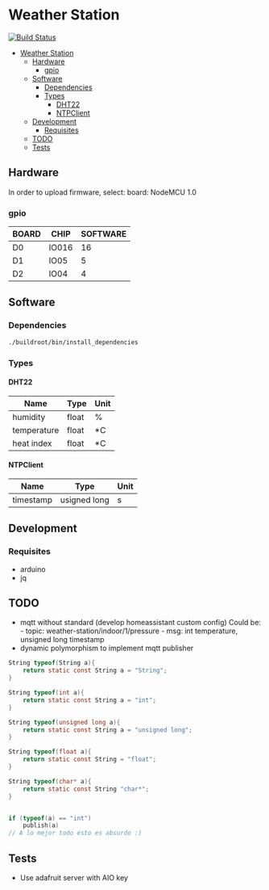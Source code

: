# Weather Station
[![Build Status](https://travis-ci.org/pando85/weatherstation.svg?branch=master)](https://travis-ci.org/pando85/weatherstation)
- [Weather Station](#weather-station)
    - [Hardware](#hardware)
        - [gpio](#gpio)
    - [Software](#software)
        - [Dependencies](#dependencies)
        - [Types](#types)
            - [DHT22](#dht22)
            - [NTPClient](#ntpclient)
    - [Development](#development)
        - [Requisites](#requisites)
    - [TODO](#todo)
    - [Tests](#tests)


## Hardware

In order to upload firmware, select:
    board: NodeMCU 1.0

### gpio

| BOARD | CHIP | SOFTWARE |
|-------|------|----------|
| D0 | IO016 | 16 |
| D1 | IO05 | 5 |
| D2 | IO04 | 4 |

## Software

### Dependencies

```bash
./buildroot/bin/install_dependencies
```

### Types

#### DHT22

| **Name** | **Type** | **Unit** |
|----------|----------|----------|
| humidity | float | % |
| temperature | float | *C |
| heat index | float | *C |

#### NTPClient

| **Name** | **Type** | **Unit** |
|----------|----------|----------|
| timestamp | usigned long | s |

## Development

### Requisites

- arduino
- jq

## TODO

- mqtt without standard (develop homeassistant custom config)
    Could be:
      - topic: weather-station/indoor/1/pressure
      - msg: int temperature, unsigned long timestamp
- dynamic polymorphism to implement mqtt publisher

```c
String typeof(String a){
    return static const String a = "String";
}

String typeof(int a){
    return static const String a = "int";
}

String typeof(unsigned long a){
    return static const String a = "unsigned long";
}

String typeof(float a){
    return static const String = "float";
}

String typeof(char* a){
    return static const String "char*";
}


if (typeof(a) == "int")
    publish(a)
// A lo mejor todo esto es absurdo :)
```


## Tests

- Use adafruit server with AIO key